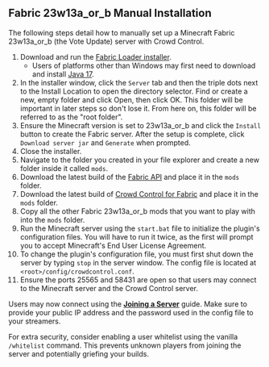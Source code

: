 ## Fabric 23w13a_or_b Manual Installation

The following steps detail how to manually set up a Minecraft Fabric 23w13a_or_b (the Vote Update)
server with Crowd Control.

1. Download and run the [Fabric Loader installer](https://fabricmc.net/use/installer/).
   - Users of platforms other than Windows may first need to download and install
     [Java 17](https://adoptium.net/temurin/releases/?version=17).
2. In the installer window, click the `Server` tab and then the triple dots next to the Install
   Location to open the directory selector. Find or create a new, empty folder and click Open, then
   click OK. This folder will be important in later steps so don't lose it. From here on, this
   folder will be referred to as the "root folder".
3. Ensure the Minecraft version is set to 23w13a_or_b and click the `Install` button to create the
   Fabric server. After the setup is complete, click `Download server jar` and `Generate` when
   prompted.
4. Close the installer.
5. Navigate to the folder you created in your file explorer and create a new folder inside it
   called `mods`.
6. Download the latest build of the
   [Fabric API](https://modrinth.com/mod/fabric-api/versions?s=true&g=23w13a_or_b)
   and place it in the `mods` folder.
7. Download the latest build of
   [Crowd Control for Fabric](https://modrinth.com/plugin/crowdcontrol/versions?s=true&g=23w13a_or_b&l=fabric)
   and place it in the `mods` folder.
8. Copy all the other Fabric 23w13a_or_b mods that you want to play with into the `mods` folder.
9. Run the Minecraft server using the `start.bat` file to initialize the plugin's configuration
   files. You will have to run it twice, as the first will prompt you to accept Minecraft's End User
   License Agreement.
10. To change the plugin's configuration file, you must first shut down the server by typing `stop`
    in the server window. The config file is located at `<root>/config/crowdcontrol.conf`.
11. Ensure the ports 25565 and 58431 are open so that users may connect to the Minecraft server and
    the Crowd Control server.

Users may now connect using the [**Joining a Server**](joining_a_server.md) guide. Make
sure to provide your public IP address and the password used in the config file to your streamers.

For extra security, consider enabling a user whitelist using the vanilla `/whitelist` command. This
prevents unknown players from joining the server and potentially griefing your builds.
